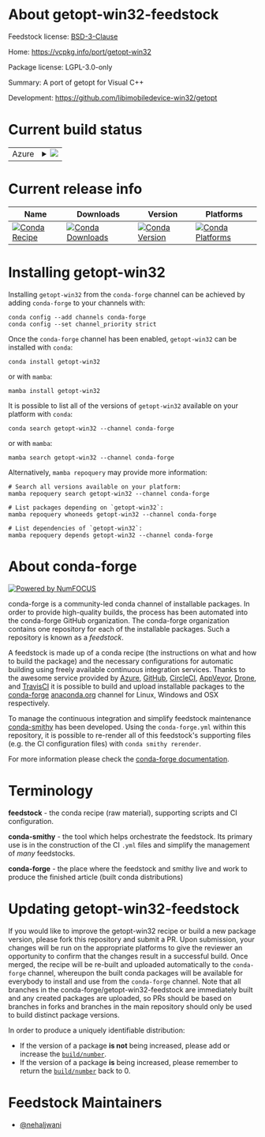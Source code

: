 About getopt-win32-feedstock
============================

Feedstock license: [BSD-3-Clause](https://github.com/conda-forge/getopt-win32-feedstock/blob/main/LICENSE.txt)

Home: https://vcpkg.info/port/getopt-win32

Package license: LGPL-3.0-only

Summary: A port of getopt for Visual C++

Development: https://github.com/libimobiledevice-win32/getopt

Current build status
====================


<table>
    
  <tr>
    <td>Azure</td>
    <td>
      <details>
        <summary>
          <a href="https://dev.azure.com/conda-forge/feedstock-builds/_build/latest?definitionId=11900&branchName=main">
            <img src="https://dev.azure.com/conda-forge/feedstock-builds/_apis/build/status/getopt-win32-feedstock?branchName=main">
          </a>
        </summary>
        <table>
          <thead><tr><th>Variant</th><th>Status</th></tr></thead>
          <tbody><tr>
              <td>win_64</td>
              <td>
                <a href="https://dev.azure.com/conda-forge/feedstock-builds/_build/latest?definitionId=11900&branchName=main">
                  <img src="https://dev.azure.com/conda-forge/feedstock-builds/_apis/build/status/getopt-win32-feedstock?branchName=main&jobName=win&configuration=win%20win_64_" alt="variant">
                </a>
              </td>
            </tr><tr>
              <td>win_arm64</td>
              <td>
                <a href="https://dev.azure.com/conda-forge/feedstock-builds/_build/latest?definitionId=11900&branchName=main">
                  <img src="https://dev.azure.com/conda-forge/feedstock-builds/_apis/build/status/getopt-win32-feedstock?branchName=main&jobName=win&configuration=win%20win_arm64_" alt="variant">
                </a>
              </td>
            </tr>
          </tbody>
        </table>
      </details>
    </td>
  </tr>
</table>

Current release info
====================

| Name | Downloads | Version | Platforms |
| --- | --- | --- | --- |
| [![Conda Recipe](https://img.shields.io/badge/recipe-getopt--win32-green.svg)](https://anaconda.org/conda-forge/getopt-win32) | [![Conda Downloads](https://img.shields.io/conda/dn/conda-forge/getopt-win32.svg)](https://anaconda.org/conda-forge/getopt-win32) | [![Conda Version](https://img.shields.io/conda/vn/conda-forge/getopt-win32.svg)](https://anaconda.org/conda-forge/getopt-win32) | [![Conda Platforms](https://img.shields.io/conda/pn/conda-forge/getopt-win32.svg)](https://anaconda.org/conda-forge/getopt-win32) |

Installing getopt-win32
=======================

Installing `getopt-win32` from the `conda-forge` channel can be achieved by adding `conda-forge` to your channels with:

```
conda config --add channels conda-forge
conda config --set channel_priority strict
```

Once the `conda-forge` channel has been enabled, `getopt-win32` can be installed with `conda`:

```
conda install getopt-win32
```

or with `mamba`:

```
mamba install getopt-win32
```

It is possible to list all of the versions of `getopt-win32` available on your platform with `conda`:

```
conda search getopt-win32 --channel conda-forge
```

or with `mamba`:

```
mamba search getopt-win32 --channel conda-forge
```

Alternatively, `mamba repoquery` may provide more information:

```
# Search all versions available on your platform:
mamba repoquery search getopt-win32 --channel conda-forge

# List packages depending on `getopt-win32`:
mamba repoquery whoneeds getopt-win32 --channel conda-forge

# List dependencies of `getopt-win32`:
mamba repoquery depends getopt-win32 --channel conda-forge
```


About conda-forge
=================

[![Powered by
NumFOCUS](https://img.shields.io/badge/powered%20by-NumFOCUS-orange.svg?style=flat&colorA=E1523D&colorB=007D8A)](https://numfocus.org)

conda-forge is a community-led conda channel of installable packages.
In order to provide high-quality builds, the process has been automated into the
conda-forge GitHub organization. The conda-forge organization contains one repository
for each of the installable packages. Such a repository is known as a *feedstock*.

A feedstock is made up of a conda recipe (the instructions on what and how to build
the package) and the necessary configurations for automatic building using freely
available continuous integration services. Thanks to the awesome service provided by
[Azure](https://azure.microsoft.com/en-us/services/devops/), [GitHub](https://github.com/),
[CircleCI](https://circleci.com/), [AppVeyor](https://www.appveyor.com/),
[Drone](https://cloud.drone.io/welcome), and [TravisCI](https://travis-ci.com/)
it is possible to build and upload installable packages to the
[conda-forge](https://anaconda.org/conda-forge) [anaconda.org](https://anaconda.org/)
channel for Linux, Windows and OSX respectively.

To manage the continuous integration and simplify feedstock maintenance
[conda-smithy](https://github.com/conda-forge/conda-smithy) has been developed.
Using the ``conda-forge.yml`` within this repository, it is possible to re-render all of
this feedstock's supporting files (e.g. the CI configuration files) with ``conda smithy rerender``.

For more information please check the [conda-forge documentation](https://conda-forge.org/docs/).

Terminology
===========

**feedstock** - the conda recipe (raw material), supporting scripts and CI configuration.

**conda-smithy** - the tool which helps orchestrate the feedstock.
                   Its primary use is in the construction of the CI ``.yml`` files
                   and simplify the management of *many* feedstocks.

**conda-forge** - the place where the feedstock and smithy live and work to
                  produce the finished article (built conda distributions)


Updating getopt-win32-feedstock
===============================

If you would like to improve the getopt-win32 recipe or build a new
package version, please fork this repository and submit a PR. Upon submission,
your changes will be run on the appropriate platforms to give the reviewer an
opportunity to confirm that the changes result in a successful build. Once
merged, the recipe will be re-built and uploaded automatically to the
`conda-forge` channel, whereupon the built conda packages will be available for
everybody to install and use from the `conda-forge` channel.
Note that all branches in the conda-forge/getopt-win32-feedstock are
immediately built and any created packages are uploaded, so PRs should be based
on branches in forks and branches in the main repository should only be used to
build distinct package versions.

In order to produce a uniquely identifiable distribution:
 * If the version of a package **is not** being increased, please add or increase
   the [``build/number``](https://docs.conda.io/projects/conda-build/en/latest/resources/define-metadata.html#build-number-and-string).
 * If the version of a package **is** being increased, please remember to return
   the [``build/number``](https://docs.conda.io/projects/conda-build/en/latest/resources/define-metadata.html#build-number-and-string)
   back to 0.

Feedstock Maintainers
=====================

* [@nehaljwani](https://github.com/nehaljwani/)

